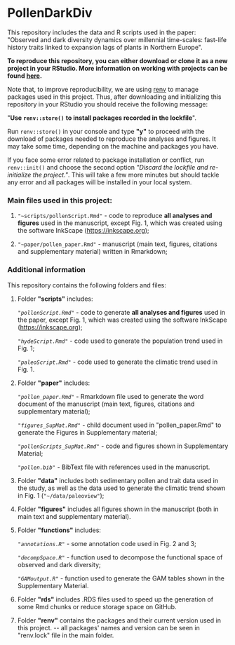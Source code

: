 # PollenDarkDiv

This repository includes the data and R scripts used in the paper: "Observed and dark diversity dynamics over millennial time-scales: fast-life history traits linked to expansion lags of plants in Northern Europe".

**To reproduce this repository, you can either download or clone it as a new project in your RStudio. More information on working with projects can be found [here](https://support.rstudio.com/hc/en-us/articles/200526207-Using-RStudio-Projects).**

Note that, to improve reproducibility, we are using [renv](https://rstudio.github.io/renv/) to manage packages used in this project. Thus, after downloading and initializing this repository in your RStudio you should receive the following message:

"**Use `renv::store()`** **to install packages recorded in the lockfile**".

Run `renv::store()` in your console and type **"y"** to proceed with the download of packages needed to reproduce the analyses and figures. It may take some time, depending on the machine and packages you have.

If you face some error related to package installation or conflict, run `renv::init()` and choose the second option *"Discard the lockfile and re-initialize the project."*. This will take a few more minutes but should tackle any error and all packages will be installed in your local system.

### Main files used in this project:

1.  `"~scripts/pollenScript.Rmd"` - code to reproduce **all analyses and figures** used in the manuscript, except Fig. 1, which was created using the software InkScape (<https://inkscape.org>);

2.  `"~paper/pollen_paper.Rmd"` - manuscript (main text, figures, citations and supplementary material) written in Rmarkdown;

### Additional information

This repository contains the following folders and files:

1.  Folder **"scripts"** includes:

    *`"pollenScript.Rmd"`* - code to generate **all analyses and figures** used in the paper, except Fig. 1, which was created using the software InkScape (<https://inkscape.org>);

    *`"hydeScript.Rmd"`* - code used to generate the population trend used in Fig. 1;

    *`"paleoScript.Rmd"`* - code used to generate the climatic trend used in Fig. 1.

2.  Folder **"paper"** includes:

    *`"pollen_paper.Rmd"`* - Rmarkdown file used to generate the word document of the manuscript (main text, figures, citations and supplementary material);

    *`"figures_SupMat.Rmd"`* - child document used in "pollen_paper.Rmd" to generate the Figures in Supplementary material;

    *`"pollenScripts_SupMat.Rmd"`* - code and figures shown in Supplementary Material;

    *`"pollen.bib"`* - BibText file with references used in the manuscript.

3.  Folder **"data"** includes both sedimentary pollen and trait data used in the study, as well as the data used to generate the climatic trend shown in Fig. 1 (`"~/data/paleoview"`);

4.  Folder **"figures"** includes all figures shown in the manuscript (both in main text and supplementary material).

5.  Folder **"functions"** includes:

    *`"annotations.R"`* - some annotation code used in Fig. 2 and 3;

    *`"decompSpace.R"`* - function used to decompose the functional space of observed and dark diversity;

    *`"GAMoutput.R"`* - function used to generate the GAM tables shown in the Supplementary Material.

6.  Folder **"rds"** includes .RDS files used to speed up the generation of some Rmd chunks or reduce storage space on GitHub.

7.  Folder **"renv"** contains the packages and their current version used in this project. -- all packages' names and version can be seen in "renv.lock" file in the main folder.
